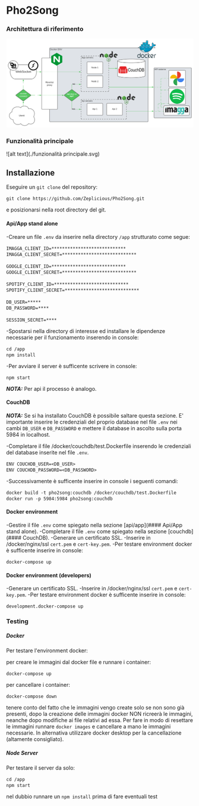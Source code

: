 # Pho2Song

### Architettura di riferimento
![alt text](./architettura_di_riferimento.svg)
### Funzionalità principale
![alt text](./funzionalità principale.svg)
## Installazione
Eseguire un `git clone` del repository:
```
git clone https://github.com/Zeplicious/Pho2Song.git
```
e posizionarsi nella root directory del git.

#### Api/App stand alone
-Creare un file `.env` da inserire nella directory `/app` strutturato come segue:
```
IMAGGA_CLIENT_ID=****************************
IMAGGA_CLIENT_SECRET=****************************

GOOGLE_CLIENT_ID=****************************
GOOGLE_CLIENT_SECRET=****************************

SPOTIFY_CLIENT_ID=****************************
SPOTIFY_CLIENT_SECRET=****************************

DB_USER=*****
DB_PASSWORD=****

SESSION_SECRET=****
```
-Spostarsi nella directory di interesse ed installare le dipendenze necessarie per il funzionamento inserendo in console:
```
cd /app
npm install
```
-Per avviare il server è sufficente scrivere in console:
```
npm start
```
**_NOTA:_** Per api il processo è analogo.

#### CouchDB
**_NOTA:_** Se si ha installato CouchDB è possibile saltare questa sezione. E' importante inserire le credenziali del proprio database nel file `.env` nei cambi `DB_USER` e `DB_PASSWORD` e mettere il database in ascolto sulla porta 5984 in localhost.

-Completare il file /docker/couchdb/test.Dockerfile inserendo le credenziali del database inserite nel file `.env`.
```
ENV COUCHDB_USER=<DB_USER>
ENV COUCHDB_PASSWORD=<DB_PASSWORD>
```
-Successivamente è sufficente inserire in console i seguenti comandi:
```
docker build -t pho2song:couchdb /docker/couchdb/test.Dockerfile
docker run -p 5984:5984 pho2song:couchdb
```
#### Docker environment
-Gestire il file `.env` come spiegato nella sezione [api/app](#### Api/App stand alone).
-Completare il file `.env` come spiegato nella sezione [couchdb](#### CouchDB).
-Generare un certificato SSL.
-Inserire in /docker/nginx/ssl `cert.pem` e `cert-key.pem`.
-Per testare environment docker è sufficente inserire in console:
```
docker-compose up
```
#### Docker environment (developers)
-Generare un certificato SSL.
-Inserire in /docker/nginx/ssl `cert.pem` e `cert-key.pem`.
-Per testare environment docker è sufficente inserire in console:
```
development.docker-compose up
```
### Testing

##### Docker
Per testare l'environment docker:

per creare le immagini dal docker file e runnare i container:
```
docker-compose up
```

per cancellare i container:
```
docker-compose down
``` 
tenere conto del fatto che le immagini vengo create solo se non sono già presenti, dopo la creazione delle immagini docker NON ricreerà le immagini, neanche dopo modifiche ai file relativi ad essa. Per fare in modo di resettare le immagini runnare `docker images` e cancellare a mano le immagini necessarie. In alternativa utilizzare docker desktop per la cancellazione (altamente consigliato).

##### Node Server
Per testare il server da solo:

```
cd /app
npm start
```

nel dubbio runnare un `npm install` prima di fare eventuali test

